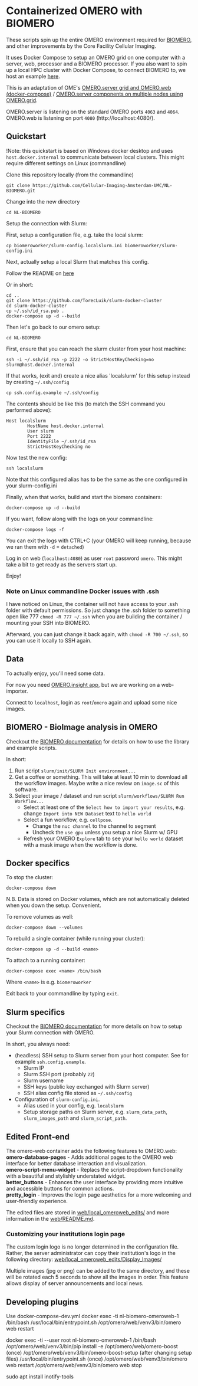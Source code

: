 # Containerized OMERO with BIOMERO

These scripts spin up the entire OMERO environment required for [BIOMERO](https://github.com/NL-BioImaging/biomero), and other improvements by the Core Facility Cellular Imaging.

It uses Docker Compose to setup an OMERO grid on one computer with a server, web, processor and a BIOMERO processor.
If you also want to spin up a local HPC cluster with Docker Compose, to connect BIOMERO to, we host an example [here](https://github.com/Cellular-Imaging-Amsterdam-UMC/NL-BIOMERO-Local-Slurm).

This is an adaptation of OME's [OMERO.server grid and OMERO.web (docker-compose)](https://github.com/ome/docker-example-omero-grid) / [OMERO.server components on multiple nodes using OMERO.grid](http://www.openmicroscopy.org/site/support/omero5/sysadmins/grid.html#nodes-on-multiple-hosts).

OMERO.server is listening on the standard OMERO ports `4063` and `4064`.
OMERO.web is listening on port `4080` (http://localhost:4080/).

## Quickstart

!Note: this quickstart is based on Windows docker desktop and uses `host.docker.internal` to communicate between local clusters. This might require different settings on Linux (commandline)

Clone this repository locally (from the commandline)

    git clone https://github.com/Cellular-Imaging-Amsterdam-UMC/NL-BIOMERO.git

Change into the new directory

    cd NL-BIOMERO

Setup the connection with Slurm:

First, setup a configuration file, e.g. take the local slurm:

    cp biomeroworker/slurm-config.localslurm.ini biomeroworker/slurm-config.ini

Next, actually setup a local Slurm that matches this config.

Follow the README on [here](https://github.com/Cellular-Imaging-Amsterdam-UMC/NL-BIOMERO-Local-Slurm)

Or in short:

    cd ..
    git clone https://github.com/TorecLuik/slurm-docker-cluster
    cd slurm-docker-cluster
    cp ~/.ssh/id_rsa.pub .
    docker-compose up -d --build

Then let's go back to our omero setup:

    cd NL-BIOMERO

First, ensure that you can reach the slurm cluster from your host machine:

    ssh -i ~/.ssh/id_rsa -p 2222 -o StrictHostKeyChecking=no slurm@host.docker.internal

If that works, (exit and) create a nice alias 'localslurm' for this setup instead by creating `~/.ssh/config`

    cp ssh.config.example ~/.ssh/config

The contents should be like this (to match the SSH command you performed above):

```
Host localslurm
        HostName host.docker.internal
        User slurm
        Port 2222
        IdentityFile ~/.ssh/id_rsa
        StrictHostKeyChecking no
```

Now test the new config:

    ssh localslurm

Note that this configured alias has to be the same as the one configured in your slurm-config.ini

Finally, when that works, build and start the biomero containers:

    docker-compose up -d --build

If you want, follow along with the logs on your commandline:

    docker-compose logs -f

You can exit the logs with CTRL+C (your OMERO will keep running, because we ran them with `-d` = `detached`)

Log in on web (`localhost:4080`) as user `root` password `omero`. This might take a bit to get ready as the servers start up.

Enjoy!

### Note on Linux commandline Docker issues with .ssh

I have noticed on Linux, the container will not have access to your .ssh folder with default permissions. So just change the .ssh folder to something open like 777 `chmod -R 777 ~/.ssh` when you are building the container / mounting your SSH into BIOMERO.

Afterward, you can just change it back again, with `chmod -R 700 ~/.ssh`, so you can use it locally to SSH again.

## Data

To actually enjoy, you'll need some data.

For now you need [OMERO.insight app](https://downloads.openmicroscopy.org/help/pdfs/getting-started-5.pdf), but we are working on a web-importer.

Connect to `localhost`, login as `root`/`omero` again and upload some nice images.

## BIOMERO - BioImage analysis in OMERO

Checkout the [BIOMERO documentation](https://nl-bioimaging.github.io/biomero/) for details on how to use the library and example scripts.

In short:

1. Run script `slurm/init/SLURM Init environment...`
2. Get a coffee or something. This will take at least 10 min to download all the workflow images. Maybe write a nice review on `image.sc` of this software.
3. Select your image / dataset and run script `slurm/workflows/SLURM Run Workflow...`
   - Select at least one of the `Select how to import your results`, e.g. change `Import into NEW Dataset` text to `hello world`
   - Select a fun workflow, e.g. `cellpose`.
     - Change the `nuc channel` to the channel to segment
     - Uncheck the `use gpu` unless you setup a nice Slurm w/ GPU
   - Refresh your OMERO `Explore` tab to see your `hello world` dataset with a mask image when the workflow is done.

## Docker specifics

To stop the cluster:

    docker-compose down

N.B. Data is stored on Docker volumes, which are not automatically deleted when you down the setup. Convenient.

To remove volumes as well:

    docker-compose down --volumes

To rebuild a single container (while running your cluster):

    docker-compose up -d --build <name>

To attach to a running container:

    docker-compose exec <name> /bin/bash

Where `<name>` is e.g. `biomeroworker`

Exit back to your commandline by typing `exit`.

## Slurm specifics

Checkout the [BIOMERO documentation](https://nl-bioimaging.github.io/biomero/) for more details on how to setup your Slurm connection with OMERO.

In short, you always need:

- (headless) SSH setup to Slurm server from your host computer. See for example `ssh.config.example`.
  - Slurm IP
  - Slurm SSH port (probably `22`)
  - Slurm username
  - SSH keys (public key exchanged with Slurm server)
  - SSH alias config file stored as `~/.ssh/config`
- Configuration of `slurm-config.ini`.
  - Alias used in your config, e.g. `localslurm`
  - Setup storage paths on Slurm server, e.g. `slurm_data_path`, `slurm_images_path` and `slurm_script_path`.

## Edited Front-end

The omero-web container adds the following features to OMERO.web:
<br>**omero-database-pages** - Adds additional pages to the OMERO web interface for better database interaction and visualization.
<br>**omero-script-menu-widget** - Replacs the script-dropdown functionality with a beautiful and stylishly understated widget.
<br>**better_buttons** - Enhances the user interface by providing more intuitive and accessible buttons for common actions.
<br>**pretty_login** - Improves the login page aesthetics for a more welcoming and user-friendly experience.

The edited files are stored in [web/local_omeroweb_edits/](web/local_omeroweb_edits/) and more information in the [web/README.md](web/README.md).

### Customizing your institutions login page

The custom login logo is no longer determined in the configuration file. Rather, the server administrator can copy their institution's logo in the following directory: [web/local_omeroweb_edits/Display_Images/](web/local_omeroweb_edits/Display_Images/)

Multiple images (jpg or png) can be added to the same directory, and these will be rotated each 5 seconds to show all the images in order.
This feature allows display of server announcements and local news.

## Developing plugins

Use docker-compose-dev.yml
docker exec -ti nl-biomero-omeroweb-1 /bin/bash
/usr/local/bin/entrypoint.sh
/opt/omero/web/venv3/bin/omero web restart

docker exec -ti --user root nl-biomero-omeroweb-1 /bin/bash
/opt/omero/web/venv3/bin/pip install -e /opt/omero/web/omero-boost (once)
/opt/omero/web/venv3/bin/omero-boost-setup (after changing setup files)
/usr/local/bin/entrypoint.sh (once)
/opt/omero/web/venv3/bin/omero web restart
/opt/omero/web/venv3/bin/omero web stop

sudo apt install inotify-tools
